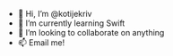 - 👋 Hi, I’m @kotijekriv
- 🌱 I’m currently learning Swift
- 💞️ I’m looking to collaborate on anything
- 📫 Email me!

<!---
kotijekriv/kotijekriv is a ✨ special ✨ repository because its `README.md` (this file) appears on your GitHub profile.
You can click the Preview link to take a look at your changes.
--->
